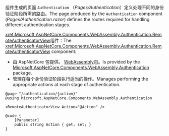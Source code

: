 <span data-ttu-id="c5bae-101">组件生成的页面 `Authentication` （*Pages/Authentication*）定义处理不同的身份验证阶段所需的路由。</span><span class="sxs-lookup"><span data-stu-id="c5bae-101">The page produced by the `Authentication` component (*Pages/Authentication.razor*) defines the routes required for handling different authentication stages.</span></span>

<span data-ttu-id="c5bae-102"><xref:Microsoft.AspNetCore.Components.WebAssembly.Authentication.RemoteAuthenticatorView>组件：</span><span class="sxs-lookup"><span data-stu-id="c5bae-102">The <xref:Microsoft.AspNetCore.Components.WebAssembly.Authentication.RemoteAuthenticatorView> component:</span></span>

* <span data-ttu-id="c5bae-103">由 AspNetCore 包提供。 [WebAssembly](https://www.nuget.org/packages/Microsoft.AspNetCore.Components.WebAssembly.Authentication/)包。</span><span class="sxs-lookup"><span data-stu-id="c5bae-103">Is provided by the [Microsoft.AspNetCore.Components.WebAssembly.Authentication](https://www.nuget.org/packages/Microsoft.AspNetCore.Components.WebAssembly.Authentication/) package.</span></span>
* <span data-ttu-id="c5bae-104">管理在每个身份验证阶段执行适当的操作。</span><span class="sxs-lookup"><span data-stu-id="c5bae-104">Manages performing the appropriate actions at each stage of authentication.</span></span>

```razor
@page "/authentication/{action}"
@using Microsoft.AspNetCore.Components.WebAssembly.Authentication

<RemoteAuthenticatorView Action="@Action" />

@code {
    [Parameter]
    public string Action { get; set; }
}
```
